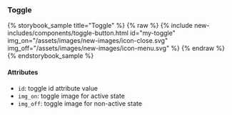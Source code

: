 ### Toggle

{% storybook_sample title="Toggle" %}
{% raw %}
{%
  include new-includes/components/toggle-button.html
  id="my-toggle"
  img_on="/assets/images/new-images/icon-close.svg"
  img_off="/assets/images/new-images/icon-menu.svg"
%}
{% endraw %}
{% endstorybook_sample %}

#### Attributes

- `id`: toggle id attribute value
- `img_on`: toggle image for active state
- `img_off`: toggle image for non-active state
